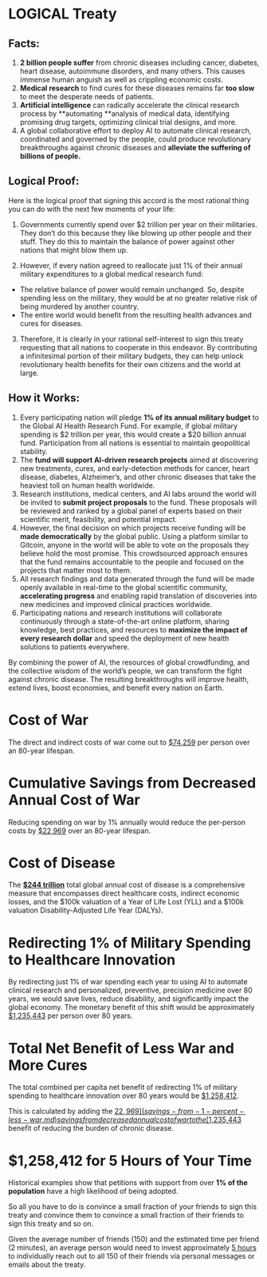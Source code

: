 # LOGICAL Treaty

## Facts:

1. **2 billion people suffer** from chronic diseases including cancer, diabetes, heart disease, autoimmune disorders, and many others. This causes immense human anguish as well as crippling economic costs.
2. **Medical research** to find cures for these diseases remains far **too slow** to meet the desperate needs of patients.
3. **Artificial intelligence** can radically accelerate the clinical research process by **automating **analysis of medical data, identifying promising drug targets, optimizing clinical trial designs, and more.
4. A global collaborative effort to deploy AI to automate clinical research, coordinated and governed by the people, could produce revolutionary breakthroughs against chronic diseases and **alleviate the suffering of billions of people.**

## Logical Proof:

Here is the logical proof that signing this accord is the most rational thing you can do with the next few moments of your life:

1. Governments currently spend over $2 trillion per year on their militaries. They don’t do this because they like blowing up other people and their stuff. They do this to maintain the balance of power against other nations that might blow them up.

2. However, if every nation agreed to reallocate just 1% of their annual military expenditures to a global medical research fund:

  * The relative balance of power would remain unchanged. So, despite spending less on the military, they would be at no greater relative risk of being murdered by another country.
  * The entire world would benefit from the resulting health advances and cures for diseases.

3. Therefore, it is clearly in your rational self-interest to sign this treaty requesting that all nations to cooperate in this endeavor. By contributing a infinitesimal portion of their military budgets, they can help unlock revolutionary health benefits for their own citizens and the world at large.

## How it Works:

1. Every participating nation will pledge **1% of its annual military budget** to the Global AI Health Research Fund. For example, if global military spending is $2 trillion per year, this would create a $20 billion annual fund. Participation from all nations is essential to maintain geopolitical stability.
2. The **fund will support AI-driven research projects** aimed at discovering new treatments, cures, and early-detection methods for cancer, heart disease, diabetes, Alzheimer’s, and other chronic diseases that take the heaviest toll on human health worldwide.
3. Research institutions, medical centers, and AI labs around the world will be invited to **submit project proposals** to the fund. These proposals will be reviewed and ranked by a global panel of experts based on their scientific merit, feasibility, and potential impact.
4. However, the final decision on which projects receive funding will be **made democratically** by the global public. Using a platform similar to Gitcoin, anyone in the world will be able to vote on the proposals they believe hold the most promise. This crowdsourced approach ensures that the fund remains accountable to the people and focused on the projects that matter most to them.
5. All research findings and data generated through the fund will be made openly available in real-time to the global scientific community, **accelerating progress** and enabling rapid translation of discoveries into new medicines and improved clinical practices worldwide.
6. Participating nations and research institutions will collaborate continuously through a state-of-the-art online platform, sharing knowledge, best practices, and resources to **maximize the impact of every research dollar** and speed the deployment of new health solutions to patients everywhere.

By combining the power of AI, the resources of global crowdfunding, and the collective wisdom of the world’s people, we can transform the fight against chronic disease. The resulting breakthroughs will improve health, extend lives, boost economies, and benefit every nation on Earth.

# Cost of War

The direct and indirect costs of war come out to [$74,259](cost-of-war.md) per person over an 80-year lifespan.

# Cumulative Savings from Decreased Annual Cost of War

Reducing spending on war by 1% annually would reduce the per-person costs by [$22,969](savings-from-1-percent-less-war.md) over an 80-year lifespan.

# Cost of Disease

The [**$244 trillion**](cost-of-disease.md) total global annual cost of disease is a comprehensive measure that encompasses direct healthcare costs, indirect economic losses, and the $100k valuation of a Year of Life Lost (YLL) and a $100k valuation Disability-Adjusted Life Year (DALYs).

# Redirecting 1% of Military Spending to Healthcare Innovation

 By redirecting just 1% of war spending each year to using AI to automate clinical research and personalized, preventive, precision medicine over 80 years, we would save lives, reduce disability, and significantly impact the global economy.  The monetary benefit of this shift would be approximately [$1,235,443](value-of-automating-research.md) per person over 80 years.

# Total Net Benefit of Less War and More Cures

The total combined per capita net benefit of redirecting 1% of military spending to healthcare innovation over 80 years would be [$1,258,412](value-of-automating-research.md). 

This is calculated by adding the [$22,969](savings-from-1-percent-less-war.md) savings from decreased annual cost of war to the [$1,235,443](value-of-automating-research.md) benefit of reducing the burden of chronic disease.

# $1,258,412 for 5 Hours of Your Time

Historical examples show that petitions with support from over **1% of the population** have a high likelihood of being adopted. 

So all you have to do is convince a small fraction of your friends to sign this treaty and convince them to convince a small fraction of their friends to sign this treaty and so on.

Given the average number of friends (150) and the estimated time per friend (2 minutes), an average person would need to invest approximately [5 hours](individual-roi.md) to individually reach out to all 150 of their friends via personal messages or emails about the treaty.


